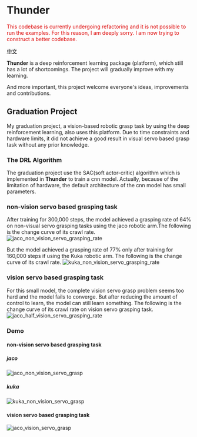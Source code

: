# Thunder

<font color="#dd0000">This codebase is currently undergoing refactoring and it is not possible to run the examples. For this reason, I am deeply sorry. I am now trying to construct a better codebase.</font><br />

[中文](./README-ZH.md)

**Thunder** is a deep reinforcement learning package (platform), which still has a lot of shortcomings. The project will gradually improve with my learning.

And more important, this project welcome everyone's ideas, improvements and contributions.

## Graduation Project

My graduation project, a vision-based robotic grasp task by using the deep reinforcement learning, also uses this platform. Due to time constraints and hardware limits, it did not achieve a good result in visual servo based grasp task without any prior knowledge.

### The DRL Algorithm
The graduation project use the SAC(soft actor-critic) algorithm which is implemented in **Thunder** to train a cnn model. Actually, because of the limitation of hardware, the default architecture of the cnn model has small parameters.

### non-vision servo based grasping task

After training for 300,000 steps, the model achieved a grasping rate of 64% on non-visual servo grasping tasks using the jaco robotic arm.The following is the change curve of its crawl rate.
![jaco_non_vision_servo_grasping_rate](./docs/pictures/jaco_non_vision_servo_grasping_rate.png)

But the model achieved a grasping rate of 77% only after training for 160,000 steps if using the Kuka robotic arm. The following is the change curve of its crawl rate.
![kuka_non_vision_servo_grasping_rate](./docs/pictures/kuka_non_vision_servo_grasping_rate.png)

### vision servo based grasping task

For this small model, the complete vision servo grasp problem seems too hard and the model fails to converge. But after reducing the amount of control to learn, the model can still learn something. The following is the change curve of its crawl rate on vision servo grasping task.
![jaco_half_vision_servo_grasping_rate](./docs/pictures/jaco_half_vision_servo_grasping_rate.png)

### Demo

#### non-vision servo based grasping task
##### jaco
![jaco_non_vision_servo_grasp](./docs/pictures/jaco_non_vision_servo_grasp.gif)

##### kuka
![kuka_non_vision_servo_grasp](./docs/pictures/kuka_non_vision_servo_grasp.gif)

#### vision servo based grasping task
![jaco_vision_servo_grasp](./docs/pictures/jaco_half_vision_servo_grasp.gif)
